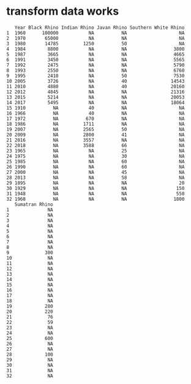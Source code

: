 # transform data works

       Year Black Rhino Indian Rhino Javan Rhino Southern White Rhino
    1  1960      100000           NA          NA                   NA
    2  1970       65000           NA          NA                   NA
    3  1980       14785         1250          50                   NA
    4  1984        8800           NA          NA                 3800
    5  1987        3665           NA          NA                 4665
    6  1991        3450           NA          NA                 5565
    7  1992        2475           NA          NA                 5790
    8  1993        2550           NA          NA                 6760
    9  1995        2410           NA          50                 7530
    10 2005        3726           NA          40                14543
    11 2010        4880           NA          40                20160
    12 2012        4845           NA          NA                21316
    13 2015        5214           NA          NA                20053
    14 2017        5495           NA          NA                18064
    15 1910          NA           40          NA                   NA
    16 1966          NA           40          NA                   NA
    17 1972          NA          670          NA                   NA
    18 1986          NA         1711          NA                   NA
    19 2007          NA         2565          50                   NA
    20 2009          NA         2800          41                   NA
    21 2016          NA         3557          NA                   NA
    22 2018          NA         3588          66                   NA
    23 1965          NA           NA          25                   NA
    24 1975          NA           NA          30                   NA
    25 1985          NA           NA          60                   NA
    26 1990          NA           NA          60                   NA
    27 2000          NA           NA          45                   NA
    28 2013          NA           NA          58                   NA
    29 1895          NA           NA          NA                   20
    30 1929          NA           NA          NA                  150
    31 1948          NA           NA          NA                  550
    32 1968          NA           NA          NA                 1800
       Sumatran Rhino
    1              NA
    2              NA
    3              NA
    4              NA
    5              NA
    6              NA
    7              NA
    8              NA
    9             300
    10             NA
    11             NA
    12             NA
    13             NA
    14             NA
    15             NA
    16             NA
    17             NA
    18             NA
    19            280
    20            220
    21             76
    22             59
    23             NA
    24             NA
    25            600
    26             NA
    27             NA
    28            100
    29             NA
    30             NA
    31             NA
    32             NA

